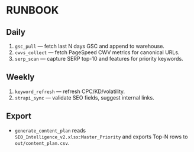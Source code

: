 # RUNBOOK

## Daily
1. `gsc_pull` — fetch last N days GSC and append to warehouse.
2. `cwvs_collect` — fetch PageSpeed CWV metrics for canonical URLs.
3. `serp_scan` — capture SERP top-10 and features for priority keywords.

## Weekly
1. `keyword_refresh` — refresh CPC/KD/volatility.
2. `strapi_sync` — validate SEO fields, suggest internal links.

## Export
- `generate_content_plan` reads `SEO_Intelligence_v2.xlsx:Master_Priority` and exports Top-N rows to `out/content_plan.csv`.
